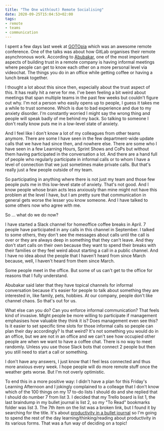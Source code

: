 ```yaml
---
title: "The One with(out) Remote Socialising"
date: 2020-09-25T15:04:53+02:00
tags:
- remote
- teams
- communication
---
```


I spent a few days last week at [GOTOpia](https://gotopia.eu/) which was an awesome remote conference. One of the talks was about how GitLab organises their remote asynchronous work. According to [Abubakar](https://twitter.com/sarki247), one of the most important aspects of building trust in a remote company is having informal meetings where people can get to know each other on a more personal level via videochat. The things you do in an office while getting coffee or having a lunch break together.

I thought a lot about this since then, especially about the trust aspect of this. It has really hit a nerve for me. I've been feeling a bit weird about meetings that span multiple teams in the past few weeks but couldn't figure out why. I'm not a person who easily opens up to people, I guess it takes me a while to trust someone. Which is due to bad experience and due to my anxiety disorder. I'm constantly worried I might say the wrong thing and people will speak badly of me behind my back. So talking to someone I don't really know puts me in a low-level state of anxiety.

And I feel like I don't know a lot of my colleagues from other teams anymore. There are some I have seen in the few department-wide update calls that we have had since then, and nowhere else. There are some who I have seen in a few Learning Hours, Sprint Shows and CoPs but without them having participated in the conversation a lot. And there are a hand full of people who regularly participate in informal calls or to whom I have a level of connection that we just sometimes make private calls. But that's really just a few people outside of my team.

So participating in anything where there is not just my team and those few people puts me in this low-level state of anxiety. That's not good. And I know people whose brain acts less anxiously than mine might not have this problem at the level I have, but I am pretty sure that communication in general gets worse the lesser you know someone. And I have talked to some others now who agree with me.

So ... what do we do now?

I have started a Slack channel for homeoffice coffee breaks in April. 7 people have participated in any calls in this channel in September. I talked to some others, they don't see the messages about calls until the call is over or they are always deep in something that they can't leave. And they don't start calls on their own because they want to spend their breaks with their families or they feel weird about starting a call in a public channel. And I have no idea about the people that I haven't heard from since March because, well, I haven't heard from them since March.

Some people meet in the office. But some of us can't get to the office for reasons that I fully understand.

Abubakar said later that they have topical channels for informal conversation because it's easier for people to talk about something they are interested in, like family, pets, hobbies. At our company, people don't like channel chaos. So that's out for us.

What else can you do? Can you enforce informal communication? That feels kind of invasive. Might people be more willing to participate if management emphasises how valuable they think it is? Does management even see this? Is it easier to set specific time slots for those informal calls so people can plan their day accordingly? Is that weird? It's not something you would do in an office, but we are not in an office and we can't see how occupied other people are when we want to have a coffee chat. There is no way to meet randomly. Unless you use those Slack bots that connect 2 people but then you still need to start a call or something.

I don't have any answers, I just know that I feel less connected and thus more anxious every week. I hope people will do more remote stuff once the weather gets worse. But I'm not overly optimistic.

To end this in a more positive way: I didn't have a plan for this Friday's Learning Afternoon and I jokingly complained to a colleage that I don't know which of the 100 things on my 17 to-do lists I should do and she replied that I should do number 7 from list 3. I decided that my Trello board is list 1, the last braindump in my bullet journal is list 2, so my "To Read" bookmarks folder was list 3. The 7th item on the list was a broken link, but I found it by searching for the title. It's about [productivity in a bullet journal](https://bulletjournal.com/blogs/bulletjournalist/productivity-coach-in-a-notebook) so I'm going to spend the rest of the day learning/thinking/reading about productivity in its various forms. That was a fun way of deciding on a topic!
